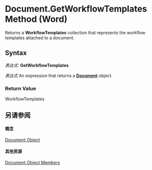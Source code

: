 
# Document.GetWorkflowTemplates Method (Word)

Returns a  **WorkflowTemplates** collection that represents the workflow templates attached to a document.


## Syntax

 _表达式_. **GetWorkflowTemplates**

 _表达式_ An expression that returns a **[Document](8d83487a-2345-a036-a916-971c9db5b7fb.md)** object.


### Return Value

WorkflowTemplates


## 另请参阅


#### 概念


[Document Object](8d83487a-2345-a036-a916-971c9db5b7fb.md)
#### 其他资源


[Document Object Members](http://msdn.microsoft.com/library/fc9ab457-0888-f917-3d52-387168ac23b9%28Office.15%29.aspx)